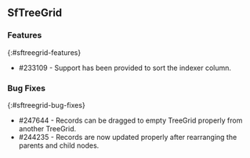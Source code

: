 ## SfTreeGrid

### Features
{:#sftreegrid-features}

* \#233109 - Support has been provided to sort the indexer column.

### Bug Fixes
{:#sftreegrid-bug-fixes}

* \#247644 - Records can be dragged to empty TreeGrid properly from another TreeGrid.
* \#244235 - Records are now updated properly after rearranging the parents and child nodes.